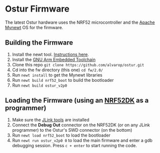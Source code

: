 # Ostur Firmware

The latest Ostur hardware uses the NRF52 microcontroller and the [Apache Mynewt](https://mynewt.apache.org/) OS for the firmware.

## Building the Firmware

1. Install the newt tool. [Instructions here](https://mynewt.apache.org/os/get_started/get_started/).
2. Install the [GNU Arm Embedded Toolchain](https://developer.arm.com/open-source/gnu-toolchain/gnu-rm/downloads)
3. Clone this repo `git clone https://github.com/alvarop/ostur.git`
4. Cd into the fw directory (this one) `cd fw/2.0/`
5. Run `newt install` to get the Mynewt libraries
6. Run `newt build nrf52_boot` to build the bootloader
7. Run `newt build ostur_v2p0`

## Loading the Firmware (using an [NRF52DK](https://www.nordicsemi.com/eng/Products/Bluetooth-low-energy/nRF52-DK) as a programmer)
1. Make sure the [JLink tools](https://www.segger.com/downloads/jlink/) are installed
2. Connect the **Debug Out** connector on the NRF52DK (or on any JLink programmer) to the Ostur's SWD connector (on the bottom)
3. Run `newt load nrf52_boot` to load the bootloader
4. Run `newt run ostur_v2p0 0` to load the main firmware and enter a gdb debugging session. Press `c + enter` to start running the code.

